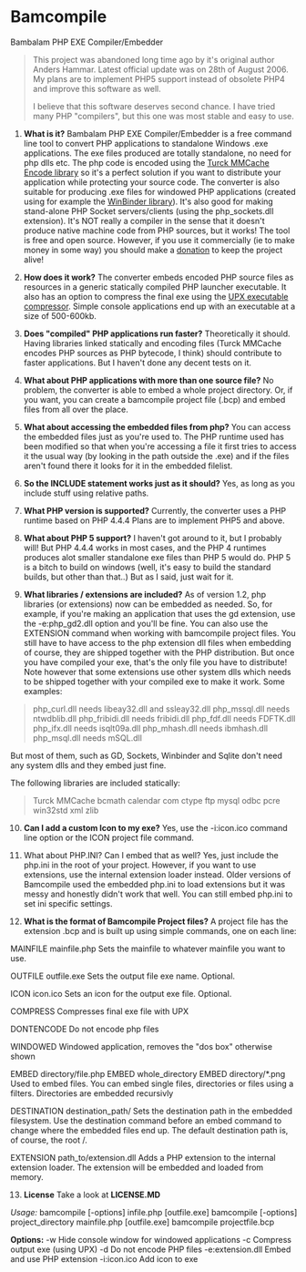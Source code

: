 # Bamcompile
Bambalam PHP EXE Compiler/Embedder

> This project was abandoned long time ago by it's original author
> Anders Hammar. Latest official update was on 28th of August 2006. My
> plans are to implement PHP5 support instead of obsolete PHP4 and
> improve this software as well.
> 
> I believe that this software deserves second chance. 
> I have tried many PHP "compilers", but this one was most stable and easy to use. 

 1. **What is it?**
 Bambalam PHP EXE Compiler/Embedder is a free command line tool to convert PHP applications to standalone Windows .exe applications. The exe files produced are totally standalone, no need for php dlls etc. The php code is encoded using the [Turck MMCache Encode library](http://turck-mmcache.sourceforge.net/) so it's a perfect solution if you want to distribute your application while protecting your source code. The converter is also suitable for producing .exe files for windowed PHP applications (created using for example the [WinBinder library](http://www.winbinder.com/)). It's also good for making stand-alone PHP Socket servers/clients (using the php_sockets.dll extension). 
It's NOT really a compiler in the sense that it doesn't produce native machine code from PHP sources, but it works! 
The tool is free and open source. However, if you use it commercially (ie to make money in some way) you should make a [donation](http://sourceforge.net/donate/index.php?group_id=169996) to keep the project alive! 

 2. **How does it work?**
 The converter embeds encoded PHP source files as resources in a generic statically compiled PHP launcher executable. It also has an option to compress the final exe using the [UPX executable compressor](http://upx.sourceforge.net/). Simple console applications end up with an executable at a size of 500-600kb. 
 3. **Does "compiled" PHP applications run faster?**
 Theoretically it should. Having libraries linked statically and encoding files (Turck MMCache encodes PHP sources as PHP bytecode, I think) should contribute to faster applications. But I haven't done any decent tests on it. 
 
 4. **What about PHP applications with more than one source file?**
 No problem, the converter is able to embed a whole project directory. Or, if you want, you can create a bamcompile project file (.bcp) and embed files from all over the place. 
 
 5. **What about accessing the embedded files from php?**
 You can access the embedded files just as you're used to. The PHP runtime used has been modified so that when you're accessing a file it first tries to access it the usual way (by looking in the path outside the .exe) and if the files aren't found there it looks for it in the embedded filelist.
 
 6. **So the INCLUDE statement works just as it should?**
 Yes, as long as you include stuff using relative paths. 
 
 7. **What PHP version is supported?**
 Currently, the converter uses a PHP runtime based on PHP 4.4.4
 Plans are to implement PHP5 and above.
 
 8. **What about PHP 5 support?**
 I haven't got around to it, but I probably will! But PHP 4.4.4 works in most cases, and the PHP 4 runtimes produces alot smaller standalone exe files than PHP 5 would do. PHP 5 is a bitch to build on windows (well, it's easy to build the standard builds, but other than that..) But as I said, just wait for it. 


 9. **What libraries / extensions are included?**
As of version 1.2, php libraries (or extensions) now can be embedded as needed. So, for example, if you're making an application that uses the gd extension, use the -e:php_gd2.dll option and you'll be fine. You can also use the EXTENSION command when working with bamcompile project files. You still have to have access to the php extension dll files when embedding of course, they are shipped together with the PHP distribution. But once you have compiled your exe, that's the only file you have to distribute! 
Note however that some extensions use other system dlls which needs to be shipped together with your compiled exe to make it work.
Some examples:
> php_curl.dll needs libeay32.dll and ssleay32.dll 
> php_mssql.dll needs ntwdblib.dll 
> php_fribidi.dll needs fribidi.dll 
> php_fdf.dll needs FDFTK.dll 
> php_ifx.dll needs isqlt09a.dll 
> php_mhash.dll needs ibmhash.dll 
> php_msql.dll needs mSQL.dll

 But most of them, such as GD, Sockets, Winbinder and Sqlite don't need any system dlls and they embed just fine.
 
 The following libraries are included statically:
> Turck
> MMCache 
> bcmath 
> calendar 
> com 
> ctype
> ftp
> mysql
> odbc
> pcre
> win32std
> xml zlib


 10. **Can I add a custom Icon to my exe?**
 Yes, use the -i:icon.ico command line option or the ICON project file command. 
 11. What about PHP.INI? Can I embed that as well?
 Yes, just include the php.ini in the root of your project. However, if you want to use extensions, use the internal extension loader instead. Older versions of Bamcompile used the embedded php.ini to load extensions but it was messy and honestly didn't work that well. You can still embed php.ini to set ini specific settings.
 
 12. **What is the format of Bamcompile Project files?**
 A project file has the extension .bcp and is built up using simple commands, one on each line:

 MAINFILE mainfile.php
Sets the mainfile to whatever mainfile you want to use. 

 OUTFILE outfile.exe
Sets the output file exe name. Optional.

 ICON icon.ico
Sets an icon for the output exe file. Optional.

 COMPRESS
Compresses final exe file with UPX

 DONTENCODE
Do not encode php files

 WINDOWED
Windowed application, removes the "dos box" otherwise shown

 EMBED directory/file.php
 EMBED whole_directory
 EMBED directory/*.png
Used to embed files. You can embed single files, directories or files using a filters. Directories are embedded recursivly

 DESTINATION destination_path/
Sets the destination path in the embedded filesystem. Use the destination command before an embed command to change where the embedded files end up. The default destination path is, of course, the root /.

 EXTENSION path_to/extension.dll
Adds a PHP extension to the internal extension loader. The extension will be embedded and loaded from memory. 

 13. **License**
 Take a look at **LICENSE.MD**


*Usage:*
   bamcompile [-options] infile.php [outfile.exe]
   bamcompile [-options] project_directory mainfile.php [outfile.exe]
   bamcompile projectfile.bcp

**Options:**
    -w Hide console window for windowed applications
    -c Compress output exe (using UPX)
    -d Do not encode PHP files
    -e:extension.dll Embed and use PHP extension
    -i:icon.ico Add icon to exe
